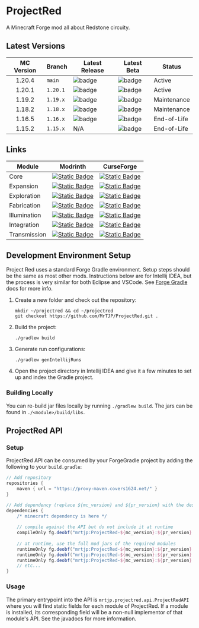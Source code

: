 # ProjectRed

A Minecraft Forge mod all about Redstone circuity.


## Latest Versions
| MC Version | Branch   | Latest Release                                                                                                                                                          | Latest Beta                                                                                                                                                          | Status      |
|:----------:|----------|-------------------------------------------------------------------------------------------------------------------------------------------------------------------------|----------------------------------------------------------------------------------------------------------------------------------------------------------------------|-------------|
|   1.20.4   | `main`   | ![badge](https://img.shields.io/endpoint?logo=.&url=https://gist.githubusercontent.com/MrTJP/3ef501bc64c896a86fd706dfea8ba367/raw/projectred-badge-1.20.4-release.json) | ![badge](https://img.shields.io/endpoint?logo=.&url=https://gist.githubusercontent.com/MrTJP/3ef501bc64c896a86fd706dfea8ba367/raw/projectred-badge-1.20.4-beta.json) | Active      |
|   1.20.1   | `1.20.1` | ![badge](https://img.shields.io/endpoint?logo=.&url=https://gist.githubusercontent.com/MrTJP/3ef501bc64c896a86fd706dfea8ba367/raw/projectred-badge-1.20.1-release.json) | ![badge](https://img.shields.io/endpoint?logo=.&url=https://gist.githubusercontent.com/MrTJP/3ef501bc64c896a86fd706dfea8ba367/raw/projectred-badge-1.20.1-beta.json) | Active      |
|   1.19.2   | `1.19.x` | ![badge](https://img.shields.io/endpoint?logo=.&url=https://gist.githubusercontent.com/MrTJP/3ef501bc64c896a86fd706dfea8ba367/raw/projectred-badge-1.19-release.json)   | ![badge](https://img.shields.io/endpoint?logo=.&url=https://gist.githubusercontent.com/MrTJP/3ef501bc64c896a86fd706dfea8ba367/raw/projectred-badge-1.19-beta.json)   | Maintenance |
|   1.18.2   | `1.18.x` | ![badge](https://img.shields.io/endpoint?logo=.&url=https://gist.githubusercontent.com/MrTJP/3ef501bc64c896a86fd706dfea8ba367/raw/projectred-badge-1.18-release.json)   | ![badge](https://img.shields.io/endpoint?logo=.&url=https://gist.githubusercontent.com/MrTJP/3ef501bc64c896a86fd706dfea8ba367/raw/projectred-badge-1.18-beta.json)   | Maintenance |
|   1.16.5   | `1.16.x` | ![badge](https://img.shields.io/endpoint?logo=.&url=https://gist.githubusercontent.com/MrTJP/3ef501bc64c896a86fd706dfea8ba367/raw/projectred-badge-1.16-release.json)   | ![badge](https://img.shields.io/endpoint?logo=.&url=https://gist.githubusercontent.com/MrTJP/3ef501bc64c896a86fd706dfea8ba367/raw/projectred-badge-1.16-beta.json)   | End-of-Life |
|   1.15.2   | `1.15.x` | N/A                                                                                                                                                                     | ![badge](https://img.shields.io/endpoint?logo=.&url=https://gist.githubusercontent.com/MrTJP/3ef501bc64c896a86fd706dfea8ba367/raw/projectred-badge-1.15-beta.json)   | End-of-Life |

## Links
| Module       | Modrinth                                                                                                                                        | CurseForge                                                                                                                                                             |
|--------------|-------------------------------------------------------------------------------------------------------------------------------------------------|------------------------------------------------------------------------------------------------------------------------------------------------------------------------|
| Core         | [![Static Badge](https://img.shields.io/badge/Project_Red-Core-green?logo=modrinth)](https://modrinth.com/mod/project-red-core)                 | [![Static Badge](https://img.shields.io/badge/Project_Red-Core-orange?logo=curseforge)](https://www.curseforge.com/minecraft/mc-mods/project-red-core)                 |
| Expansion    | [![Static Badge](https://img.shields.io/badge/Project_Red-Expansion-green?logo=modrinth)](https://modrinth.com/mod/project-red-expansion)       | [![Static Badge](https://img.shields.io/badge/Project_Red-Expansion-orange?logo=curseforge)](https://www.curseforge.com/minecraft/mc-mods/project-red-expansion)       |
| Exploration  | [![Static Badge](https://img.shields.io/badge/Project_Red-Exploration-green?logo=modrinth)](https://modrinth.com/mod/project-red-exploration)   | [![Static Badge](https://img.shields.io/badge/Project_Red-Exploration-orange?logo=curseforge)](https://www.curseforge.com/minecraft/mc-mods/project-red-exploration)   |
| Fabrication  | [![Static Badge](https://img.shields.io/badge/Project_Red-Fabrication-green?logo=modrinth)](https://modrinth.com/mod/project-red-fabrication)   | [![Static Badge](https://img.shields.io/badge/Project_Red-Fabrication-orange?logo=curseforge)](https://www.curseforge.com/minecraft/mc-mods/project-red-fabrication)   |
| Illumination | [![Static Badge](https://img.shields.io/badge/Project_Red-Illumination-green?logo=modrinth)](https://modrinth.com/mod/project-red-illumination) | [![Static Badge](https://img.shields.io/badge/Project_Red-Illumination-orange?logo=curseforge)](https://www.curseforge.com/minecraft/mc-mods/project-red-illumination) |
| Integration  | [![Static Badge](https://img.shields.io/badge/Project_Red-Integration-green?logo=modrinth)](https://modrinth.com/mod/project-red-integration)   | [![Static Badge](https://img.shields.io/badge/Project_Red-Integration-orange?logo=curseforge)](https://www.curseforge.com/minecraft/mc-mods/project-red-integration)   |
| Transmission | [![Static Badge](https://img.shields.io/badge/Project_Red-Transmission-green?logo=modrinth)](https://modrinth.com/mod/project-red-transmission) | [![Static Badge](https://img.shields.io/badge/Project_Red-Transmission-orange?logo=curseforge)](https://www.curseforge.com/minecraft/mc-mods/project-red-transmission) |

## Development Environment Setup

Project Red uses a standard Forge Gradle environment. Setup steps should be the same as most other mods. Instructions below are for Intellij IDEA, but the process is very similar for both Eclipse and VSCode. See [Forge Gradle](https://docs.minecraftforge.net/en/fg-5.x/gettingstarted/#setting-up-forgegradle) docs for more info.

1. Create a new folder and check out the repository:
   ```
   mkdir ~/projectred && cd ~/projectred
   git checkout https://github.com/MrTJP/ProjectRed.git .
   ```

2. Build the project:
   ```
   ./gradlew build
   ```   

3. Generate run configurations:
   ```
   ./gradlew genIntellijRuns
   ```

4. Open the project directory in Intellij IDEA and give it a few minutes to set up and index the Gradle project.

### Building Locally

You can re-build jar files locally by running `./gradlew build`. The jars can be found in `./<module>/build/libs`.

## ProjectRed API

### Setup
ProjectRed API can be consumed by your ForgeGradle project by adding the following to your `build.gradle`:
```groovy
// Add repository
repositories {
    maven { url = "https://proxy-maven.covers1624.net/" }
}

// Add dependency (replace ${mc_version} and ${pr_version} with the desired versions)
dependencies {
    /* minecraft dependency is here */
    
    // compile against the API but do not include it at runtime
    compileOnly fg.deobf("mrtjp:ProjectRed-${mc_version}:${pr_version}:api")
    
    // at runtime, use the full mod jars of the required modules
    runtimeOnly fg.deobf("mrtjp:ProjectRed-${mc_version}:${pr_version}:core")
    runtimeOnly fg.deobf("mrtjp:ProjectRed-${mc_version}:${pr_version}:integration")
    runtimeOnly fg.deobf("mrtjp:ProjectRed-${mc_version}:${pr_version}:transmission")
    // etc...
}
```

### Usage
The primary entrypoint into the API is `mrtjp.projectred.api.ProjectRedAPI` where you will find static fields for each module of ProjectRed. If a module is installed, its corresponding field will be a non-null implementor of that module's API. See the javadocs for more information.